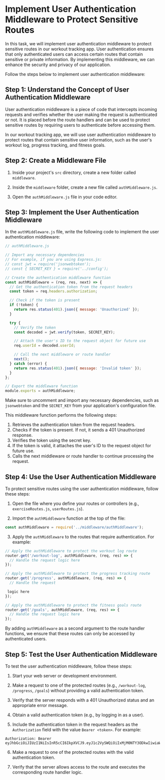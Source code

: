 # Implement User Authentication Middleware to Protect Sensitive Routes

In this task, we will implement user authentication middleware to protect sensitive routes in our workout tracking app. User authentication ensures that only authenticated users can access certain routes that contain sensitive or private information. By implementing this middleware, we can enhance the security and privacy of our application.

Follow the steps below to implement user authentication middleware:

## Step 1: Understand the Concept of User Authentication Middleware

User authentication middleware is a piece of code that intercepts incoming requests and verifies whether the user making the request is authenticated or not. It is placed before the route handlers and can be used to protect sensitive routes by requiring users to authenticate before accessing them.

In our workout tracking app, we will use user authentication middleware to protect routes that contain sensitive user information, such as the user's workout log, progress tracking, and fitness goals.

## Step 2: Create a Middleware File

1. Inside your project's `src` directory, create a new folder called `middleware`.

2. Inside the `middleware` folder, create a new file called `authMiddleware.js`.

3. Open the `authMiddleware.js` file in your code editor.

## Step 3: Implement the User Authentication Middleware

In the `authMiddleware.js` file, write the following code to implement the user authentication middleware:

```javascript
// authMiddleware.js

// Import any necessary dependencies
// For example, if you are using Express.js:
// const jwt = require('jsonwebtoken');
// const { SECRET_KEY } = require('../config');

// Create the authentication middleware function
const authMiddleware = (req, res, next) => {
  // Get the authentication token from the request headers
  const token = req.headers.authorization;

  // Check if the token is present
  if (!token) {
    return res.status(401).json({ message: 'Unauthorized' });
  }

  try {
    // Verify the token
    const decoded = jwt.verify(token, SECRET_KEY);

    // Attach the user's ID to the request object for future use
    req.userId = decoded.userId;

    // Call the next middleware or route handler
    next();
  } catch (error) {
    return res.status(401).json({ message: 'Invalid token' });
  }
};

// Export the middleware function
module.exports = authMiddleware;
```

Make sure to uncomment and import any necessary dependencies, such as `jsonwebtoken` and the `SECRET_KEY` from your application's configuration file.

This middleware function performs the following steps:
1. Retrieves the authentication token from the request headers.
2. Checks if the token is present. If not, it sends a 401 Unauthorized response.
3. Verifies the token using the secret key.
4. If the token is valid, it attaches the user's ID to the request object for future use.
5. Calls the next middleware or route handler to continue processing the request.

## Step 4: Use the User Authentication Middleware

To protect sensitive routes using the user authentication middleware, follow these steps:

1. Open the file where you define your routes or controllers (e.g., `exerciseRoutes.js`, `userRoutes.js`).

2. Import the `authMiddleware` function at the top of the file:

```javascript
const authMiddleware = require('../middleware/authMiddleware');
```

3. Apply the `authMiddleware` to the routes that require authentication. For example:

```javascript
// Apply the authMiddleware to protect the workout log route
router.get('/workout-log', authMiddleware, (req, res) => {
  // Handle the request logic here
});

// Apply the authMiddleware to protect the progress tracking route
router.get('/progress', authMiddleware, (req, res) => {
  // Handle the request

 logic here
});

// Apply the authMiddleware to protect the fitness goals route
router.get('/goals', authMiddleware, (req, res) => {
  // Handle the request logic here
});
```

By adding `authMiddleware` as a second argument to the route handler functions, we ensure that these routes can only be accessed by authenticated users.

## Step 5: Test the User Authentication Middleware

To test the user authentication middleware, follow these steps:

1. Start your web server or development environment.

2. Make a request to one of the protected routes (e.g., `/workout-log`, `/progress`, `/goals`) without providing a valid authentication token.

3. Verify that the server responds with a 401 Unauthorized status and an appropriate error message.

4. Obtain a valid authentication token (e.g., by logging in as a user).

5. Include the authentication token in the request headers as the `Authorization` field with the value `Bearer <token>`. For example:

```
Authorization: Bearer eyJhbGciOiJIUzI1NiIsInR5cCI6IkpXVCJ9.eyJ1c2VySWQiOiIxMjM0NTY3ODkwIiwiaWF0IjoxNTE2MjM5MDIyfQ.SflKxwRJSMeKKF2QT4fwpMeJf36POk6yJV_adQssw5c
```

6. Make a request to one of the protected routes with the valid authentication token.

7. Verify that the server allows access to the route and executes the corresponding route handler logic.
